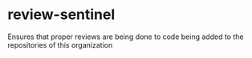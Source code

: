 # review-sentinel
Ensures that proper reviews are being done to code being added to the repositories of this organization
